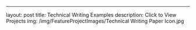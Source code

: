 ---
layout: post
title: Technical Writing Examples
description: Click to View Projects
img: /img/FeatureProjectImages/Technical Writing Paper Icon.jpg